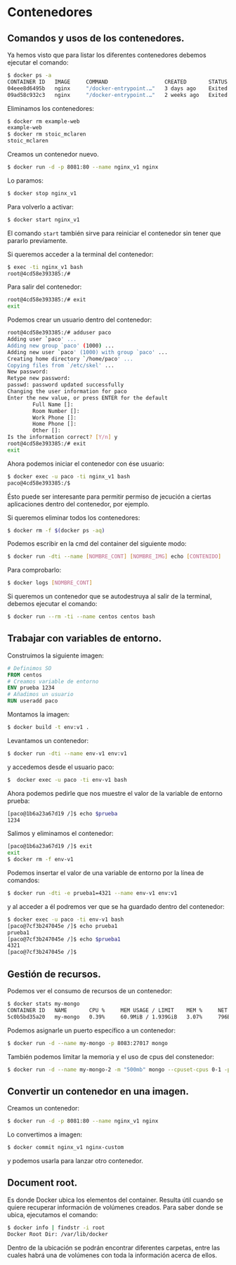 # Contenedores

## Comandos y usos de los contenedores.

Ya hemos visto que para listar los diferentes contenedores debemos ejecutar el comando:
```bash
$ docker ps -a
CONTAINER ID   IMAGE     COMMAND                  CREATED       STATUS                    PORTS     NAMES
04eee8d6495b   nginx     "/docker-entrypoint.…"   3 days ago    Exited (137) 3 days ago             stoic_mclaren
09ad58c932c3   nginx     "/docker-entrypoint.…"   2 weeks ago   Exited (0) 2 weeks ago              example-web
```
Eliminamos los contenedores:
```bash
$ docker rm example-web
example-web
$ docker rm stoic_mclaren
stoic_mclaren
```
Creamos un contenedor nuevo.
```bash
$ docker run -d -p 8081:80 --name nginx_v1 nginx
```
Lo paramos:
```bash
$ docker stop nginx_v1
```
Para volverlo a activar:
```bash
$ docker start nginx_v1
```
El comando `start` también sirve para reiniciar el contenedor sin tener que pararlo previamente.

Si queremos acceder a la terminal del contenedor:
```bash
$ exec -ti nginx_v1 bash
root@4cd58e393385:/#
```
Para salir del contenedor:
```bash
root@4cd58e393385:/# exit
exit
```
Podemos crear un usuario dentro del contenedor:
```bash
root@4cd58e393385:/# adduser paco
Adding user `paco' ...
Adding new group `paco' (1000) ...
Adding new user `paco' (1000) with group `paco' ...
Creating home directory `/home/paco' ...
Copying files from `/etc/skel' ...
New password: 
Retype new password:
passwd: password updated successfully
Changing the user information for paco
Enter the new value, or press ENTER for the default
        Full Name []:          
        Room Number []:
        Work Phone []:
        Home Phone []:
        Other []:
Is the information correct? [Y/n] y
root@4cd58e393385:/# exit
exit
```
Ahora podemos iniciar el contenedor con ése usuario:
```bash
$ docker exec -u paco -ti nginx_v1 bash
paco@4cd58e393385:/$ 
```
Ésto puede ser interesante para permitir permiso de jecución a ciertas aplicaciones dentro del contenedor, por ejemplo.

Si queremos eliminar todos los contenedores:
```bash
$ docker rm -f $(docker ps -aq)
```

Podemos escribir en la cmd del container del siguiente modo:
```bash
$ docker run -dti --name [NOMBRE_CONT] [NOMBRE_IMG] echo [CONTENIDO]
```
Para comprobarlo:
```bash
$ docker logs [NOMBRE_CONT]
```

Si queremos un contenedor que se autodestruya al salir de la terminal, debemos ejecutar el comando:
```bash
$ docker run --rm -ti --name centos centos bash
```
## Trabajar con variables de entorno.
Construimos la siguiente imagen:
```dockerfile
# Definimos SO
FROM centos
# Creamos variable de entorno
ENV prueba 1234
# Añadimos un usuario
RUN useradd paco
```
Montamos la imagen:
```bash
$ docker build -t env:v1 .
```
Levantamos un contenedor:
```bash
$ docker run -dti --name env-v1 env:v1
```
y accedemos desde el usuario paco:
```bash
$  docker exec -u paco -ti env-v1 bash
```
Ahora podemos pedirle que nos muestre el valor de la variable de entorno prueba:
```bash
[paco@1b6a23a67d19 /]$ echo $prueba
1234
```
Salimos y eliminamos el contenedor:
```bash
[paco@1b6a23a67d19 /]$ exit
exit
$ docker rm -f env-v1
```
Podemos insertar el valor de una variable de entorno por la línea de comandos:
```bash
$ docker run -dti -e prueba1=4321 --name env-v1 env:v1
```
y al acceder a él podremos ver que se ha guardado dentro del contenedor:
```bash
$ docker exec -u paco -ti env-v1 bash
[paco@7cf3b247045e /]$ echo prueba1
prueba1
[paco@7cf3b247045e /]$ echo $prueba1
4321
[paco@7cf3b247045e /]$
```
## Gestión de recursos.
Podemos ver el consumo de recursos de un contenedor:
```bash
$ docker stats my-mongo
CONTAINER ID   NAME       CPU %     MEM USAGE / LIMIT    MEM %     NET I/O     BLOCK I/O    PIDS
5c0b5bd35a20   my-mongo   0.39%     60.9MiB / 1.939GiB   3.07%     796B / 0B   0B / 229kB   33  
```
Podemos asignarle un puerto específico a un contenedor:
```bash
$ docker run -d --name my-mongo -p 8083:27017 mongo
```
También podemos limitar la memoria y el uso de cpus del constenedor:
```bash
$ docker run -d --name my-mongo-2 -m "500mb" mongo --cpuset-cpus 0-1 -p 8084:27017 mongo
```

## Convertir un contenedor en una imagen.
Creamos un contenedor:
```bash
$ docker run -d -p 8081:80 --name nginx_v1 nginx
```

Lo convertimos a imagen:
```bash
$ docker commit nginx_v1 nginx-custom
```

y podemos usarla para lanzar otro contenedor.

## Document root.
Es donde Docker ubica los elementos del container. Resulta útil cuando se quiere recuperar información de volúmenes creados.
Para saber donde se ubica, ejecutamos el comando:
```bash
$ docker info | findstr -i root
Docker Root Dir: /var/lib/docker
```
Dentro de la ubicación se podrán encontrar diferentes carpetas, entre las cuales habrá una de volúmenes con toda la información acerca de ellos.
